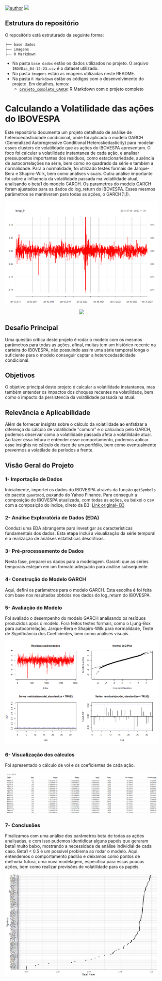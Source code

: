 [![author](https://img.shields.io/badge/Author-Felipe&nbsp;Borges-red.svg)](https://www.linkedin.com/in/felipe-borges-45400415b/)
[![](https://img.shields.io/badge/R-4.2+-blue.svg)](https://www.r-project.org/)



## Estrutura do repositório

O repositório está estruturado da seguinte forma:

```
├── base dados
├── imagens
├── R Markdown

```

- Na pasta `base dados` estão os dados utilizados no projeto. O arquivo `IBOVDia_04-12-23.csv` é o dataset utilizado. 
- Na pasta `imagens` estão as imagens utilizadas neste README.
- Na pasta `R Markdown` estão os códigos com o desenvolvimento do projeto. Em detalhes, temos:
  - [`projeto_completo_GARCH`](https://felpborges.github.io/volatilidade-a-oes-IBOVESPA/): R Markdown com o projeto completo


# Calculando a Volatilidade das ações do IBOVESPA

Este repositório documenta um projeto detalhado de análise de heterocedasticidade condicional, onde foi aplicado o modelo GARCH (Generalized Autoregressive Conditional Heteroskedasticity) para modelar esses clusters de volatilidade que as ações do IBOVESPA apresentam. O foco foi calcular a volatilidade instantanea de cada ação, e analisar pressupostos importantes dos resíduos, como estacionariedade, ausência de autocorrelações na série, bem como no quadrado da série e também a normalidade. Para a normalidade, foi utilizado testes formais de Jarque-Bera e Shapiro-Wilk, bem como análises visuais. Outra análise importante foi sobre a influencia da volatilidade passada ma volatilidade atual, analisando o beta1 do modelo GARCH.
Os parametros do modelo GARCH foram ajustados para os dados do log_return do IBOVESPA. Esses mesmos parâmetros se mantiveram para todas as ações, o GARCH(1,1). 

![log_return_IBOVESPA](Imagens/log_return_ibov.png)



<p align="center"> 
  <a href="https://www.linkedin.com/in/felipe-borges-45400415b/" target="_blank"><img src="https://img.shields.io/badge/-LinkedIn-%230077B5?style=for-the-badge&logo=linkedin&logoColor=white" target="_blank"></a> 
</p>

## Desafio Principal
Uma questão crítica deste projeto é rodar o modelo com os mesmos parâmetros para todas as ações, afinal, muitas tem um histórico recente na carteira do IBOVESPA, não possuindo assim uma série temporal longa o suficiente para o modelo conseguir captar a heterocedasticidade condicional.


## Objetivos 
O objetivo principal deste projeto é calcular a volatilidade instantanea, mas também entender os impactos dos choques recentes na volatilidade, bem como o impacto da persistencia da volatilidade passada na atual.

## Relevância e Aplicabilidade 
Além de fornecer insights sobre o cálculo da volatilidade ao enfatizar a diferença do cálculo de volatilidade "comum" e o calculado pelo GARCH, podemos observar como a volatilidade passada afeta a volatilidade atual. Ao fazer essa leitura e entender esse comportamento, podemos aplicar esse insights no cálculo de risco de um portfólio, bem como eventualmente prevermos a volatilade de períodos a frente.




## Visão Geral do Projeto

### 1- Importação de Dados
Inicialmente, importei os dados do IBOVESPA através da função `getSymbols` do pacote `quantmod`, puxando do Yahoo Finance.
Para conseguir a composição do IBOVESPA atualizada, com todas as ações, eu baixei o csv com a composição do índice, direto da B3:
[Link original- B3](https://www.b3.com.br/pt_br/market-data-e-indices/indices/indices-amplos/indice-ibovespa-ibovespa-composicao-da-carteira.htm)

### 2- Análise Exploratória de Dados (EDA)
Conduzi uma EDA abrangente para investigar as características fundamentais dos dados. Esta etapa inclui a visualização da série temporal e a realização de análises estatísticas descritivas.

### 3- Pré-processamento de Dados
Nesta fase, preparei os dados para a modelagem. Garanti que as séries temporais estejam em um formato adequado para análise subsequente.

### 4- Construção do Modelo GARCH
Aqui, defini os parâmetros para o modelo GARCH. Esta escolha é foi feita com base nos resultados obtidos nos dados do log_return do IBOVESPA.

### 5- Avaliação do Modelo
Foi avaliado o desempenho do modelo GARCH analisando os resíduos produzidos após o modelo. Fora feitos testes formais, como o Ljung-Box para autocorrelação, Jarque-Bera e Shapiro-Wilk para normalidade, Teste de Significância dos Coeficientes, bem como análises visuais.

![residuos_log_retur_Ibov](Imagens/analise_residuos_ibov.png)

### 6- Visualização dos cálculos
Foi apresentado o cálculo de vol e os coeficientes de cada ação.

![volatilidade](Imagens/tibble_vols.png)


### 7- Conclusões   
Finalizamos com uma análise dos parâmetros beta de todas as ações analisadas, e com isso pudemos identidicar alguns papéis que geraram beta1 muito baixo, mostrando a necessidade de análise individial de cada caso. Beta1 < 0.5 é um possível problema ao rodar o modelo. Aqui entendemos o comportamento padrão e deixamos como pontos de melhoria futura, uma nova modelagem, específica para essas poucas ações, bem como realizar previsões de volatilidade para os papéis.

![beta1_papeis](Imagens/beta_acoes.png)


